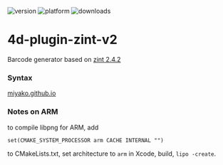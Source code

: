 ![version](https://img.shields.io/badge/version-17%2B-3E8B93)
![platform](https://img.shields.io/static/v1?label=platform&message=mac-intel%20|%20mac-arm%20|%20win-64&color=blue)
![downloads](https://img.shields.io/github/downloads/miyako/4d-plugin-zint-v2/total)

# 4d-plugin-zint-v2
Barcode generator based on [zint 2.4.2](https://github.com/zint/zint)

### Syntax

[miyako.github.io](https://miyako.github.io/2019/11/27/4d-plugin-zint.html)

### Notes on ARM

to compile libpng for ARM, add

```
set(CMAKE_SYSTEM_PROCESSOR arm CACHE INTERNAL "")
```

to CMakeLists.txt, set architecture to `arm` in Xcode, build, `lipo -create`.
